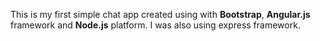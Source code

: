 This is my first simple chat app created using  with **Bootstrap**, **Angular.js** framework and **Node.js** platform. I was also using express framework. 
